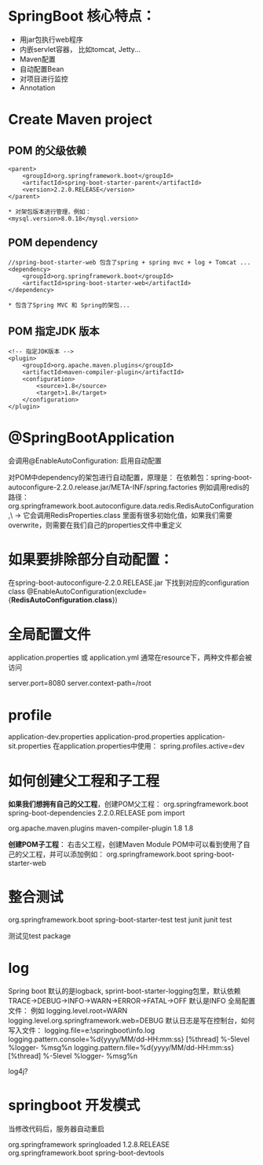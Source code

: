 # SpringBoot 核心特点：

*	用jar包执行web程序
*	内嵌servlet容器， 比如tomcat, Jetty...
*	Maven配置
*	自动配置Bean
*	对项目进行监控
* 	Annotation

# Create Maven project

## POM 的父级依赖

	<parent>
		<groupId>org.springframework.boot</groupId>
		<artifactId>spring-boot-starter-parent</artifactId>
		<version>2.2.0.RELEASE</version>		 
	</parent>
	
	* 对架包版本进行管理，例如：
	<mysql.version>8.0.18</mysql.version>

## POM dependency

	//spring-boot-starter-web 包含了spring + spring mvc + log + Tomcat ...
	<dependency>
		<groupId>org.springframework.boot</groupId>
		<artifactId>spring-boot-starter-web</artifactId>
	</dependency>	
	
	* 包含了Spring MVC 和 Spring的架包...
	
## POM 指定JDK 版本

	<!-- 指定JDK版本 -->
	<plugin>
		<groupId>org.apache.maven.plugins</groupId>
		<artifactId>maven-compiler-plugin</artifactId>
		<configuration>
			<source>1.8</source>
			<target>1.8</target>
		</configuration>
	</plugin>

# @SpringBootApplication
会调用@EnableAutoConfiguration: 启用自动配置

对POM中dependency的架包进行自动配置，原理是：
在依赖包：spring-boot-autoconfigure-2.2.0.release.jar/META-INF/spring.factories
例如调用redis的路径：
org.springframework.boot.autoconfigure.data.redis.RedisAutoConfiguration,\ -> 它会调用RedisProperties.class
里面有很多初始化值，如果我们需要overwrite，则需要在我们自己的properties文件中重定义

# 如果要排除部分自动配置：
在spring-boot-autoconfigure-2.2.0.RELEASE.jar 下找到对应的configuration class
@EnableAutoConfiguration(exclude={**RedisAutoConfiguration.class**})

# 全局配置文件
application.properties 或 application.yml 通常在resource下，两种文件都会被访问

server.port=8080
server.context-path=/root

# profile
application-dev.properties
application-prod.properties
application-sit.properties
在application.properties中使用： spring.profiles.active=dev

# 如何创建父工程和子工程

**如果我们想拥有自己的父工程**，创建POM父工程：
<dependencyManagement>
    <dependencies>
    	<dependency>
    		<groupId>org.springframework.boot</groupId>
    		<artifactId>spring-boot-dependencies</artifactId>
    		<version>2.2.0.RELEASE</version>
    		<!-- 如果没有type和scope，子工程的dependency无法继承父工程的版本管理 -->
    		<type>pom</type>
    		<scope>import</scope>
    	</dependency>
    </dependencies>
</dependencyManagement>
 
<build>
	<plugins>			
		<!-- 指定JDK版本 -->
		<plugin>
			<groupId>org.apache.maven.plugins</groupId>
			<artifactId>maven-compiler-plugin</artifactId>
			<configuration>
				<source>1.8</source>
				<target>1.8</target>
			</configuration>
		</plugin>			
	</plugins>
</build>

**创建POM子工程**：
右击父工程，创建Maven Module
POM中可以看到使用了自己的父工程，并可以添加例如：
<dependency>
	<groupId>org.springframework.boot</groupId>
	<artifactId>spring-boot-starter-web</artifactId>
</dependency>

# 整合测试
<dependency>
	<groupId>org.springframework.boot</groupId>
	<artifactId>spring-boot-starter-test</artifactId>
	<scope>test</scope>
</dependency>		
<dependency>
	<groupId>junit</groupId>
	<artifactId>junit</artifactId>
	<scope>test</scope>
</dependency>

测试见test package
 
# log
Spring boot 默认的是logback, sprint-boot-starter-logging包里，默认依赖
TRACE->DEBUG->INFO->WARN->ERROR->FATAL->OFF  默认是INFO
全局配置文件： 例如
logging.level.root=WARN
logging.level.org.springframework.web=DEBUG
默认日志是写在控制台，如何写入文件：
logging.file=e:\\springboot\info.log
logging.pattern.console=%d{yyyy/MM/dd-HH:mm:ss} [%thread] %-5level %logger- %msg%n
logging.pattern.file=%d{yyyy/MM/dd-HH:mm:ss} [%thread] %-5level %logger- %msg%n

log4j?

# springboot 开发模式
当修改代码后，服务器自动重启

<!-- 开发模式！ -->	
<dependency>
	<groupId>org.springframework</groupId>
	<artifactId>springloaded</artifactId>
	<version>1.2.8.RELEASE</version>			
</dependency>
<dependency>
	<groupId>org.springframework.boot</groupId>
	<artifactId>spring-boot-devtools</artifactId>			
</dependency>




